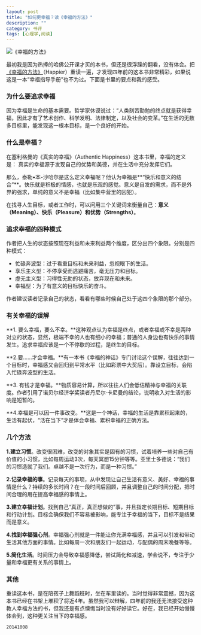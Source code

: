 ```yaml
---
layout: post
title: "如何更幸福？读《幸福的方法》"
description: ""
category: 书评
tags: [心理学,阅读]
---
```


![《幸福的方法》](https://img1.doubanio.com/lpic/s26722004.jpg)

最初我是因为热捧的哈佛公开课才买的本书，但还是很浮躁的翻看，没有体会。把[《幸福的方法》](https://book.douban.com/subject/2307720/)（Happier）重读一遍，才发现四年前的这本书非常精彩，如果说这是一本“幸福指导手册”也不为过。下面是书里的要点和我的感受。

### 为什么要追求幸福

因为幸福是生命的基本需要。哲学家休谟说过：“人类刻苦勤勉的终点就是获得幸福，因此才有了艺术创作、科学发明、法律制定，以及社会的变革。”在生活的无数多目标里，能发现这一根本目标，是一个良好的开始。

### 什么是幸福？

在塞利格曼的《真实的幸福》（Authentic Happiness）这本书里，幸福的定义是： 真实的幸福源于发现自己的优势和美德，并在生活中充分发挥它们。

那么，泰勒•本-沙哈尔是这么定义幸福呢？他认为幸福是**“快乐和意义的结合”**。快乐就是积极的情感，也就是乐观的感觉。意义是自发的需求，而不是外界的强求，单纯的意义不是幸福（比如集中营里的囚犯）。

在找寻人生目标，或者工作时，可以问用三个关键词来衡量自己：**意义（Meaning）、快乐（Pleasure）和优势（Strengths）**。

### 追求幸福的四种模式

作者把人生的状态按照现在利益和未来利益两个维度，区分出四个象限。分别是四种模式：

+ 忙碌奔波型：过于看重目标和未来利益，忽视眼下的生活。
+ 享乐主义型：不停享受而逃避痛苦，毫无压力和目标。
+ 虚无主义型：习得性无助的状态，放弃现在和未来。
+ 幸福型：为了有意义的目标快乐的奋斗。

作者建议读者记录自己的状态，看看有哪些时候自己处于这四个象限的那个部分。

### 有关幸福的误解

**1. 要么幸福，要么不幸。**这种观点认为幸福是终点，或者幸福或不幸是两种对立的状态，显然，极端不幸的人也有细小的幸福；普通的人身边也有快乐的事情发生。追求幸福应该是一个不停歇的过程，是终生的目标。

**2.要……才会幸福。**有一本书《幸福的神话》专门讨论这个误解，往往达到一个目标时，幸福感又会回归到平常水平（比如彩票中大奖后）。靠设立目标，会陷入忙碌奔波型的生活。

**3. 有钱才是幸福。**物质容易计算，所以往往人们会低估精神与幸福的关联度。作者引用了诺贝尔经济学奖读者丹尼尔·卡尼曼的结论，说明收入对生活的影响是短暂的。

**4.幸福是可以因一件事改变。**这是一个神话，幸福的生活是靠累积起来的，生活有起伏，“活在当下”才是体会幸福、累积幸福的正确方法。

### 几个方法

**1.建立习惯**。改变很困难，改变的对象其实是固有的习惯，试着培养一些对自己有价值的小习惯，比如每周运动3次，每天冥想15分钟等等。亚里士多德说：“我们的习惯造就了我们。卓越不是一次行为，而是一种习惯。”

**2.记录幸福的事**。记录每天的事项，从中发现让自己生活有意义、美好、幸福的事情是什么？持续的多长时间？在一段时间后回顾，并且调整自己的时间分配，把时间合理的用在提高幸福感的事情上。

**3.建立幸福计划**。找到自己“真正，真正想做的”事，并且指定长期目标、短期目标和行动计划。目标会确保我们不容易被影响，能专注于幸福的当下，目标不是结果而是意义。

**4.找到幸福强心剂**。幸福强心剂就是一件能让你充满幸福感，并且可以引发和带动生活其他方面的事情。比如每周一次和朋友们一起运动，与配偶的周末晚餐等等。

**5.简化生活**。时间压力会导致幸福感降低，尝试简化和减速，学会说不，专注于少量和幸福更有关系的事情上。

### 其他

重读这本书，是在陪孩子上舞蹈班时，坐在车里读的。当时觉得非常震撼，因为这本书已经在书架上堆积了将近4年。虽然我可以辩解，四年前的我还无法接受这种教人幸福方法的书，但我还是有点懊悔当时没有好好读它。好在，我已经开始慢慢体会到，这种更关注当下的幸福感。

`20141008`